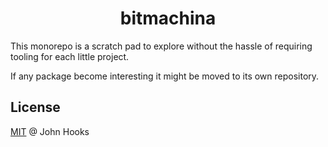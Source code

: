 <h1 align="center">
  bitmachina
</h1>

This monorepo is a scratch pad to explore without the hassle of requiring tooling for each little project.

If any package become interesting it might be moved to its own repository.

## License

[MIT](LICENSE) @ John Hooks
